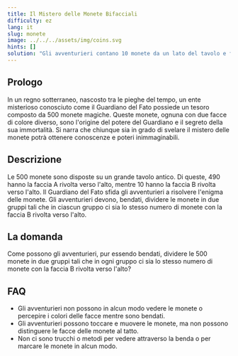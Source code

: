 ```yaml
---
title: Il Mistero delle Monete Bifacciali
difficulty: ez
lang: it
slug: monete
image: ../../../assets/img/coins.svg
hints: []
solution: "Gli avventurieri contano 10 monete da un lato del tavolo e formano un gruppo con esse (Gruppo X). Il resto delle monete forma l'altro gruppo (Gruppo Y). A questo punto, girano tutte le 10 monete del Gruppo X. Non hanno bisogno di sapere quale faccia sia rivolta verso l'alto, semplicemente le girano. In questo modo, i due gruppi avranno lo stesso numero di monete con la faccia B rivolta verso l'alto."
---
```


## Prologo

In un regno sotterraneo, nascosto tra le pieghe del tempo, un ente misterioso conosciuto come il Guardiano del Fato possiede un tesoro composto da 500 monete magiche. Queste monete, ognuna con due facce di colore diverso, sono l'origine del potere del Guardiano e il segreto della sua immortalità. Si narra che chiunque sia in grado di svelare il mistero delle monete potrà ottenere conoscenze e poteri inimmaginabili.

## Descrizione

Le 500 monete sono disposte su un grande tavolo antico. Di queste, 490 hanno la faccia A rivolta verso l'alto, mentre 10 hanno la faccia B rivolta verso l'alto. Il Guardiano del Fato sfida gli avventurieri a risolvere l'enigma delle monete. Gli avventurieri devono, bendati, dividere le monete in due gruppi tali che in ciascun gruppo ci sia lo stesso numero di monete con la faccia B rivolta verso l'alto.

## La domanda

Come possono gli avventurieri, pur essendo bendati, dividere le 500 monete in due gruppi tali che in ogni gruppo ci sia lo stesso numero di monete con la faccia B rivolta verso l'alto?

## FAQ

- Gli avventurieri non possono in alcun modo vedere le monete o percepire i colori delle facce mentre sono bendati.
- Gli avventurieri possono toccare e muovere le monete, ma non possono distinguere le facce delle monete al tatto.
- Non ci sono trucchi o metodi per vedere attraverso la benda o per marcare le monete in alcun modo.
